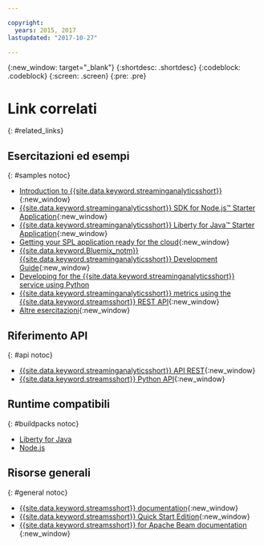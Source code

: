 ```yaml
---

copyright:
  years: 2015, 2017
lastupdated: "2017-10-27"

---
```


<!-- Attribute definitions -->
{:new_window: target="_blank"}
{:shortdesc: .shortdesc}
{:codeblock: .codeblock}
{:screen: .screen}
{:pre: .pre}

# Link correlati
{: #related_links}

## Esercitazioni ed esempi
{: #samples notoc}
* [Introduction to {{site.data.keyword.streaminganalyticsshort}}](https://developer.ibm.com/streamsdev/docs/streaming-analytics-now-available-bluemix){:new_window}
* [{{site.data.keyword.streaminganalyticsshort}} SDK for Node.js™ Starter Application](https://www.ibm.com/developerworks/library/ba-bluemix-detect-complex-events-from-data-stream-trs/index.html){:new_window}
* [{{site.data.keyword.streaminganalyticsshort}} Liberty for Java™ Starter Application](https://developer.ibm.com/streamsdev/docs/bluemix-streaming-analytics-starter-application/){:new_window}
* [Getting your SPL application ready for the cloud](https://developer.ibm.com/streamsdev/docs/getting-spl-application-ready-cloud){:new_window}
* [{{site.data.keyword.Bluemix_notm}} {{site.data.keyword.streaminganalyticsshort}} Development Guide](https://developer.ibm.com/streamsdev/docs/bluemix-streaming-analytics-development-guide/){:new_window}
* [Developing for the {{site.data.keyword.streaminganalyticsshort}} service using Python](http://ibmstreams.github.io/streamsx.documentation/docs/python/1.6/python-appapi-devguide-2a/index.html)
* [{{site.data.keyword.streaminganalyticsshort}} metrics using the {{site.data.keyword.streamsshort}} REST API](https://developer.ibm.com/bluemix/2016/07/25/streaming-analytics-metrics-using-rest-api/){:new_window}
* [Altre esercitazioni](/docs/services/StreamingAnalytics/r_integrating_cloudant_rest.html){:new_window}


## Riferimento API
{: #api notoc}
* [{{site.data.keyword.streaminganalyticsshort}} API REST](https://console.ng.bluemix.net/apidocs/220){:new_window}
* [{{site.data.keyword.streamsshort}} Python API](http://ibmstreams.github.io/streamsx.documentation/docs/python/1.6/python-appapi-devguide/){:new_window}


## Runtime compatibili
{: #buildpacks notoc}
* [Liberty for Java](/docs/runtimes/liberty/index.html#liberty)
* [Node.js](/docs/runtimes/nodejs/index.html#nodejs)

## Risorse generali
{: #general notoc}
* [{{site.data.keyword.streamsshort}} documentation](http://www.ibm.com/support/knowledgecenter/SSCRJU_4.2.1/com.ibm.streams.welcome.doc/doc/kc-homepage.html){:new_window}
* [{{site.data.keyword.streamsshort}} Quick Start Edition](http://ibmstreams.github.io/streamsx.documentation/docs/4.2/qse-intro/){:new_window}
* [{{site.data.keyword.streamsshort}} for Apache Beam documentation
](https://ibmstreams.github.io/streamsx.documentation/docs/beamrunner/beamrunner-1-intro/){:new_window}
